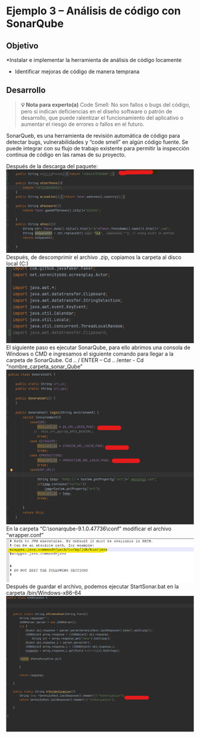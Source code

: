 # Ejemplo 3 – Análisis de código con SonarQube

## Objetivo

*Instalar e implementar la herramienta de análisis de código locamente
* Identificar mejoras de código de manera temprana

## Desarrollo
>**💡 Nota para experto(a)**
> Code Smell: No son fallos o bugs del código, pero si indican deficiencias en el diseño software o patrón de desarrollo, que puede ralentizar el funcionamiento del aplicativo o aumentar el riesgo de errores o fallos en el futuro.

SonarQueb, es una herramienta de revisión automática de código para detectar bugs, vulnerabilidades y “code smell” en algún código fuente. Se puede integrar con su flujo de trabajo existente para permitir la inspección continua de código en las ramas de su proyecto.

Después de la descarga del paquete:
<img src="https://github.com/beduExpert/SW-Testing-Fundamentals-2021/blob/main/Sesion-06/Ejemplo-03/assets/ejemplo3_1.png">
Después, de descomprimir el archivo .zip, copiamos la carpeta al disco local (C:)
<img src="https://github.com/beduExpert/SW-Testing-Fundamentals-2021/blob/main/Sesion-06/Ejemplo-03/assets/ejemplo3_2.png">
El siguiente paso es ejecutar SonarQube, para ello abrimos una consola de Windows o CMD e ingresamos el siguiente comando para llegar a la carpeta de SonarQube.
Cd .. / ENTER – Cd .. /enter  - Cd “nombre_carpeta_sonar_Qube”
<img src="https://github.com/beduExpert/SW-Testing-Fundamentals-2021/blob/main/Sesion-06/Ejemplo-03/assets/ejemplo3_3.png">
En la carpeta “C:\sonarqube-9.1.0.47736\conf” modificar el archivo “wrapper.conf”
<img src="https://github.com/beduExpert/SW-Testing-Fundamentals-2021/blob/main/Sesion-06/Ejemplo-03/assets/ejemplo3_5.png">
Después de guardar el archivo, podemos ejecutar StartSonar.bat en la carpeta /bin/Windows-x86-64
<img src="https://github.com/beduExpert/SW-Testing-Fundamentals-2021/blob/main/Sesion-06/Ejemplo-03/assets/ejemplo3_4.png">

